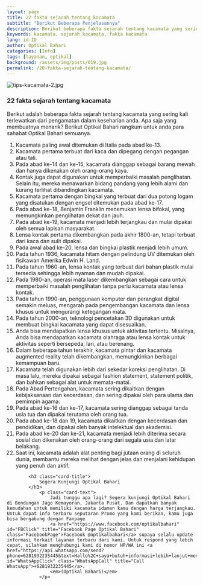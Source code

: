 ```yaml
---
layout: page
title: 22 fakta sejarah tentang kacamata
subtitle: "Berikut Beberapa Penjelasannya"
description: Berikut beberapa fakta sejarah tentang kacamata yang sering kali terlewatkan dari pengamatan keseharian anda. Apa saja yang membuatnya menarik? Berikut kami rangkum untuk anda.
keywords: kacamata, sejarah kacamata, fakta kacamata
lang: id-ID
author: Optikal Bahari
categories: [Info]
tags: [layanan, optikal]
background: /assets/img/posts/019.jpg
permalink: /20-fakta-sejarah-tentang-kacamata/
---
```


<div class="card shadow p-3 mb-5 bg-white rounded">
        <img 
            src="{{"/assets/img/posts/periksa-mata/periksa-mata-gratis-optikal-bahari-9.jpg" | relative_url }}" class="card-img-top" alt="tips-kacamata-2.jpg">
            <div class="card-body">
                <h3 class="card-title">
                    22 fakta sejarah tentang kacamata
                </h3>
                <p class="card-text">
                    Berikut adalah beberapa fakta sejarah tentang kacamata yang sering kali terlewatkan dari pengamatan dalam keseharian anda. Apa saja yang membuatnya menarik? Berikut Optikal Bahari rangkum untuk anda para sahabat Optikal Bahari semuanya.
                </p>
                    <ol>
                        <li>
                            Kacamata paling awal ditemukan di Italia pada abad ke-13.
                        </li>
                        <li>
                            Kacamata pertama terbuat dari kaca dan dipegang dengan pegangan atau tali.
                        </li>
                        <li>
                            Pada abad ke-14 dan ke-15, kacamata dianggap sebagai barang mewah dan hanya dikenakan oleh orang-orang kaya.
                        </li>
                        <li>
                            Kontak juga dapat digunakan untuk memperbaiki masalah penglihatan. Selain itu, mereka menawarkan bidang pandang yang lebih alami dan kurang terlihat dibandingkan kacamata.
                        </li>
                        <li>
                            Kacamata pertama dengan bingkai yang terbuat dari dua potong logam yang disatukan dengan engsel ditemukan pada abad ke-17.
                        </li>
                        <li>
                            Pada abad ke-18, Benjamin Franklin menemukan lensa bifokal, yang memungkinkan penglihatan dekat dan jauh.
                        </li>
                        <li>
                            Pada abad ke-19, kacamata menjadi lebih terjangkau dan mulai dipakai oleh semua lapisan masyarakat.
                        </li>
                        <li>
                            Lensa kontak pertama dikembangkan pada akhir 1800-an, tetapi terbuat dari kaca dan sulit dipakai.
                        </li>
                        <li>
                            Pada awal abad ke-20, lensa dan bingkai plastik menjadi lebih umum.
                        </li>
                        <li>
                            Pada tahun 1936, kacamata hitam dengan pelindung UV ditemukan oleh fisikawan Amerika Edwin H. Land.
                        </li>
                        <li>
                            Pada tahun 1960-an, lensa kontak yang terbuat dari bahan plastik mulai tersedia sehingga lebih nyaman dan mudah dipakai.
                        </li>
                        <li>
                            Pada 1980-an, operasi mata laser dikembangkan sebagai cara untuk memperbaiki masalah penglihatan tanpa perlu kacamata atau lensa kontak.
                        </li>
                        <li>
                            Pada tahun 1990-an, penggunaan komputer dan perangkat digital semakin meluas, mengarah pada pengembangan kacamata dan lensa khusus untuk mengurangi ketegangan mata.
                        </li>
                        <li>
                            Pada tahun 2000-an, teknologi pencetakan 3D digunakan untuk membuat bingkai kacamata yang dapat disesuaikan.
                        </li>
                        <li>
                            Anda bisa mendapatkan lensa khusus untuk aktivitas tertentu. Misalnya, Anda bisa mendapatkan kacamata olahraga atau lensa kontak untuk aktivitas seperti bersepeda, lari, atau berenang.
                        </li>
                        <li>
                            Dalam beberapa tahun terakhir, kacamata pintar dan kacamata augmented reality telah dikembangkan, memungkinkan berbagai kemampuan baru.
                        </li>
                        <li>
                            Kacamata telah digunakan lebih dari sekedar koreksi penglihatan. Di masa lalu, mereka dipakai sebagai fashion statement, statement politik, dan bahkan sebagai alat untuk memata-matai.
                        </li>
                        <li>
                            Pada Abad Pertengahan, kacamata sering dikaitkan dengan kebijaksanaan dan kecerdasan, dan sering dipakai oleh para ulama dan pemimpin agama.
                        </li>
                        <li>
                            Pada abad ke-16 dan ke-17, kacamata sering dianggap sebagai tanda usia tua dan dipakai terutama oleh orang tua.
                        </li>
                        <li>
                            Pada abad ke-18 dan 19, kacamata dikaitkan dengan kecerdasan dan pendidikan, dan dipakai oleh banyak intelektual dan akademisi.
                        </li>
                        <li>
                            Pada abad ke-20 dan ke-21, kacamata menjadi lebih diterima secara sosial dan dikenakan oleh orang-orang dari segala usia dan latar belakang.
                        </li>
                        <li>
                            Saat ini, kacamata adalah alat penting bagi jutaan orang di seluruh dunia, membantu mereka melihat dengan jelas dan menjalani kehidupan yang penuh dan aktif.
                        </li>
                    </ol>

            <h3 class="card-title">
                Segera Kunjungi Optikal Bahari
            </h3>
                <p class="card-text">
                    Jadi tunggu apa lagi? Segera kunjungi Optikal Bahari di Bendungan Jago Kemayoran, Jakarta Pusat. Dan dapatkan banyak kemudahan untuk memiliki kacamata idaman kamu dengan harga terjangkau. Untuk dapat info terbaru seputaran Promo yang kami berikan, kamu juga bisa bergabung dengan Fanpage
                    <a href="https://www.facebook.com/optikalbahari" id="FBClick" title="Facebook Page Optikal Bahari" class="FacebookPage">Facebook @optikalbahari</a> supaya selalu update informasi terkait layanan terbaru dari kami. Untuk respond yang lebih cepat, silahkan menghubungi kami di nomor HP/WA ini <a href="https://api.whatsapp.com/send?phone=6281932235445&text=Hallo%2C+saya+butuh+informasi+lebih+lanjut+mengenai+Optikal+Bahari" id="WhatsAppClick" class="WhatsAppCall" title="Call WhatsApp">+6281932235445</a>.
                    <em>(Optikal Bahari)</em>
                </p>

</div>
